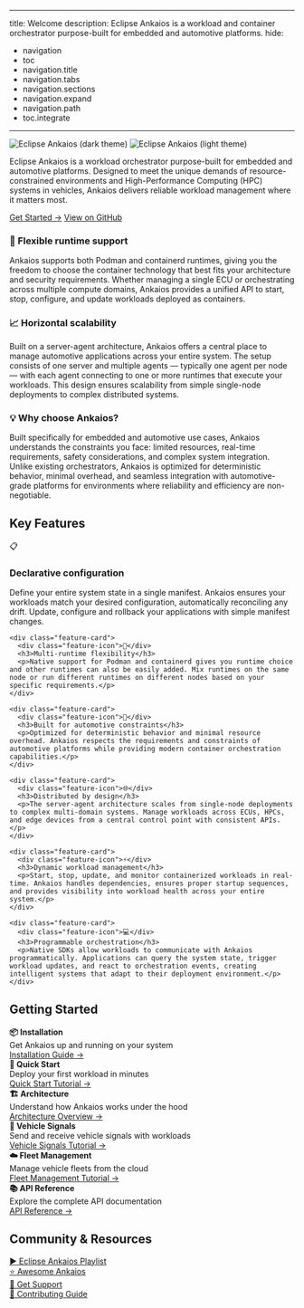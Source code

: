<!-- markdownlint-disable MD033 -->
<!-- markdownlint-disable MD041 -->
---
title: Welcome
description: Eclipse Ankaios is a workload and container orchestrator purpose-built for embedded and automotive platforms.
hide:

- navigation
- toc
- navigation.title
- navigation.tabs
- navigation.sections
- navigation.expand
- navigation.path
- toc.integrate

---

<!-- Hero Section with Full Background -->
<section class="hero-section">
  <div class="hero-background"></div>
  <div class="hero-overlay"></div>
  <div class="hero-content">
    <div class="hero-text">
      <div class="hero-logo-container">
        <img src="assets/Ankaios__logo_for_dark_bgrd_clipped.png" alt="Eclipse Ankaios (dark theme)" class="logo-dark" />
        <img src="assets/Ankaios__logo_for_light_bgrd_clipped.png" alt="Eclipse Ankaios (light theme)" class="logo-light" />
      </div>
      <p class="hero-description">
        Eclipse Ankaios is a workload orchestrator purpose-built for embedded and automotive platforms.
        Designed to meet the unique demands of resource-constrained environments and High-Performance Computing (HPC) systems in vehicles, Ankaios delivers reliable workload management where it matters most.
      </p>
      <div class="hero-buttons">
        <a href="usage/quickstart/" class="hero-button hero-button-primary">Get Started →</a>
        <a href="https://github.com/eclipse-ankaios/ankaios" class="hero-button hero-button-secondary">View on GitHub</a>
      </div>
    </div>
  </div>
</section>

<!-- Main Content -->
<div class="main-content">

<!-- Feature Introduction -->
<div class="feature-intro">
<h3>🚀 Flexible runtime support</h3>
<p>Ankaios supports both Podman and containerd runtimes, giving you the freedom to choose the container technology that best fits your architecture and security requirements. Whether managing a single ECU or orchestrating across multiple compute domains, Ankaios provides a unified API to start, stop, configure, and update workloads deployed as containers.</p>
</div>

<div class="feature-intro">
<h3>📈 Horizontal scalability</h3>
<p>Built on a server-agent architecture, Ankaios offers a central place to manage automotive applications across your entire system. The setup consists of one server and multiple agents — typically one agent per node — with each agent connecting to one or more runtimes that execute your workloads. This design ensures scalability from simple single-node deployments to complex distributed systems.</p>
</div>

<div class="feature-intro">
<h3>💡 Why choose Ankaios?</h3>
<p>Built specifically for embedded and automotive use cases, Ankaios understands the constraints you face: limited resources, real-time requirements, safety considerations, and complex system integration. Unlike existing orchestrators, Ankaios is optimized for deterministic behavior, minimal overhead, and seamless integration with automotive-grade platforms for environments where reliability and efficiency are non-negotiable.</p>
</div>

<!-- Key Features -->
<section class="key-features-section">
  <h2>Key Features</h2>
  <div class="grid cards">
    <div class="feature-card">
      <div class="feature-icon">📋</div>
      <h3>Declarative configuration</h3>
      <p>Define your entire system state in a single manifest. Ankaios ensures your workloads match your desired configuration, automatically reconciling any drift. Update, configure and rollback your applications with simple manifest changes.</p>
    </div>

    <div class="feature-card">
      <div class="feature-icon">🔄</div>
      <h3>Multi-runtime flexibility</h3>
      <p>Native support for Podman and containerd gives you runtime choice and other runtimes can also be easily added. Mix runtimes on the same node or run different runtimes on different nodes based on your specific requirements.</p>
    </div>

    <div class="feature-card">
      <div class="feature-icon">🚗</div>
      <h3>Built for automotive constraints</h3>
      <p>Optimized for deterministic behavior and minimal resource overhead. Ankaios respects the requirements and constraints of automotive platforms while providing modern container orchestration capabilities.</p>
    </div>

    <div class="feature-card">
      <div class="feature-icon">🌐</div>
      <h3>Distributed by design</h3>
      <p>The server-agent architecture scales from single-node deployments to complex multi-domain systems. Manage workloads across ECUs, HPCs, and edge devices from a central control point with consistent APIs.</p>
    </div>

    <div class="feature-card">
      <div class="feature-icon">⚡</div>
      <h3>Dynamic workload management</h3>
      <p>Start, stop, update, and monitor containerized workloads in real-time. Ankaios handles dependencies, ensures proper startup sequences, and provides visibility into workload health across your entire system.</p>
    </div>

    <div class="feature-card">
      <div class="feature-icon">💻</div>
      <h3>Programmable orchestration</h3>
      <p>Native SDKs allow workloads to communicate with Ankaios programmatically. Applications can query the system state, trigger workload updates, and react to orchestration events, creating intelligent systems that adapt to their deployment environment.</p>
    </div>
  </div>
</section>

<!-- Getting Started -->
<section class="getting-started">
  <h2>Getting Started</h2>
  <div class="getting-started-grid">
    <div class="getting-started-item">
      <strong>📦 Installation</strong><br>
      Get Ankaios up and running on your system<br>
      <a href="usage/installation/">Installation Guide →</a>
    </div>
    <div class="getting-started-item">
      <strong>🚀 Quick Start</strong><br>
      Deploy your first workload in minutes<br>
      <a href="usage/quickstart/">Quick Start Tutorial →</a>
    </div>
    <div class="getting-started-item">
      <strong>🏗️ Architecture</strong><br>
      Understand how Ankaios works under the hood<br>
      <a href="architecture/">Architecture Overview →</a>
    </div>
    <div class="getting-started-item">
      <strong>📡 Vehicle Signals</strong><br>
      Send and receive vehicle signals with workloads<br>
      <a href="usage/tutorial-vehicle-signals/">Vehicle Signals Tutorial →</a>
    </div>
    <div class="getting-started-item">
      <strong>☁️ Fleet Management</strong><br>
      Manage vehicle fleets from the cloud<br>
      <a href="usage/tutorial-fleet-management/">Fleet Management Tutorial →</a>
    </div>
    <div class="getting-started-item">
      <strong>📚 API Reference</strong><br>
      Explore the complete API documentation<br>
      <a href="reference/control-interface/">API Reference →</a>
    </div>
  </div>
</section>

<!-- Community & Resources -->
<section class="community-section">
  <h2>Community & Resources</h2>
  <div class="community-grid">
    <div class="community-item">
      <a href="https://youtube.com/playlist?list=PLXGqib0ZinZFwXpqN9pdFBrtflJVZ--_p">
        <span class="youtube-icon">▶️</span> Eclipse Ankaios Playlist
      </a>
    </div>
    <div class="community-item">
      <a href="usage/awesome-ankaios/">
        ⭐ Awesome Ankaios
      </a>
    </div>
    <div class="community-item">
      <a href="support/">
        💬 Get Support
      </a>
    </div>
    <div class="community-item">
      <a href="development/build/">
        🔧 Contributing Guide
      </a>
    </div>
  </div>
</section>

</div>
